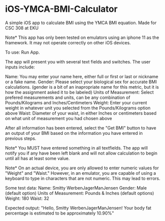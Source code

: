 # iOS-YMCA-BMI-Calculator
A simple iOS app to calculate BMI using the YMCA BMI equation. Made for CSC 308 at EKU

Note* This app has only been tested on emulators using an iphone 11 as the framework. It may not operate correctly on other iOS devices.

To use: 
Run App.

The app will present you with several text fields and switches.
The user inputs include:

Name: You may enter your name here, either full or first or last or nickname or a fake name.
Gender: Please select your biological sex for accurate BMI calculations. (gender is a bit of an inapropriate name for this metric, but it is how the assignment asked it to be labeled)
Units of Measurement: Select prefered measurements and units, can be any combination of Pounds/Kilograms and Inches/Centimeters
Weight: Enter your current weight in whatever unit you selected from the Pounds/Kilograms option above
Waist: Diameter of your waist, in either Inches or centimeters based on what unit of measurement you had chosen above

After all information has been entered, select the "Get BMI" button to have an output of your BMI based on the information you have entered in previous steps.

Note* You MUST have entered something in all textfields. The app will notify you if any have been left blank and will not allow calculation to begin until all has at least some value.

Note* On an actual device, you are only allowed to enter numeric values for "Weight" and "Waist." However, in an emulator, you are capable of using a keyboard to type in characters that are not numeric. This may lead to errors.

Some test data:
Name: Smitty WerbenJagerManJensen
Gender: Male (default option)
Units of Measurement: Pounds & Inches (default options)
Weight: 180
Waist: 32

Expected output: "Hello, Smitty WerbenJagerManJensen! Your body fat percentage is estimated to be approximately 10.90%"

